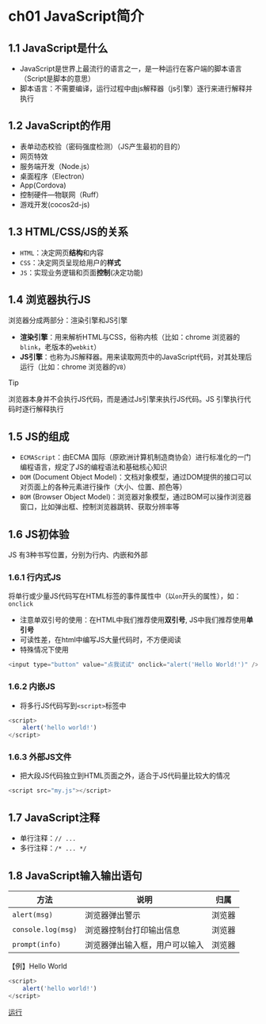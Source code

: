 # ch01 JavaScript简介

## 1.1 JavaScript是什么

- JavaScript是世界上最流行的语言之一，是一种运行在客户端的脚本语言（Script是脚本的意思）
- 脚本语言：不需要编译，运行过程中由js解释器（js引擎）逐行来进行解释并执行

## 1.2 JavaScript的作用

- 表单动态校验（密码强度检测）（JS产生最初的目的）
- 网页特效
- 服务端开发（Node.js）
- 桌面程序（Electron）
- App(Cordova)
- 控制硬件—物联网（Ruff）
- 游戏开发(cocos2d-js)

## 1.3 HTML/CSS/JS的关系

- `HTML`：决定网页**结构**和内容
- `CSS`：决定网页呈现给用户的**样式**
- `JS`：实现业务逻辑和页面**控制**(决定功能)

## 1.4 浏览器执行JS

浏览器分成两部分：渲染引擎和JS引擎

- **渲染引擎**：用来解析HTML与CSS，俗称内核（比如：chrome 浏览器的`blink`，老版本的`webkit`）
- **JS引擎**：也称为JS解释器。用来读取网页中的JavaScript代码，对其处理后运行（比如：chrome 浏览器的`V8`）

> [!TIP]
>
> 浏览器本身并不会执行JS代码，而是通过Js引擎来执行JS代码。JS 引擎执行代码时逐行解释执行

## 1.5 JS的组成

- `ECMAScript`：由ECMA 国际（原欧洲计算机制造商协会）进行标准化的一门编程语言，规定了JS的编程语法和基础核心知识
- `DOM` (Document Object Model)：文档对象模型，通过DOM提供的接口可以对页面上的各种元素进行操作（大小、位置、颜色等）
- `BOM` (Browser Object Model)：浏览器对象模型，通过BOM可以操作浏览器窗口，比如弹出框、控制浏览器跳转、获取分辨率等

## 1.6 JS初体验

JS 有3种书写位置，分别为行内、内嵌和外部

### 1.6.1 行内式JS

将单行或少量JS代码写在HTML标签的事件属性中（以`on`开头的属性），如：`onclick`

- 注意单双引号的使用：在HTML中我们推荐使用**双引号**, JS中我们推荐使用**单引号**
- 可读性差，在html中编写JS大量代码时，不方便阅读
- 特殊情况下使用

```js
<input type="button" value="点我试试" onclick="alert('Hello World!')" />
```

### 1.6.2 内嵌JS

- 将多行JS代码写到`<script>`标签中

```js
<script>
    alert('hello world!')
</script>
```

### 1.6.3 外部JS文件

- 把大段JS代码独立到HTML页面之外，适合于JS代码量比较大的情况

```js
<script src="my.js"></script>
```

## 1.7 JavaScript注释

- 单行注释：`// ...`
- 多行注释：`/* ... */`

## 1.8 JavaScript输入输出语句

| 方法               | 说明                           | 归属   |
| ------------------ | ------------------------------ | ------ |
| `alert(msg)`       | 浏览器弹出警示                 | 浏览器 |
| `console.log(msg)` | 浏览器控制台打印输出信息       | 浏览器 |
| `prompt(info)`     | 浏览器弹出输入框，用户可以输入 | 浏览器 |

【例】Hello World

```js
<script>
    alert('hello world!')
</script>
```

<textarea id="example01" style="display:none">
<script>
    alert('hello world!')
</script>
</textarea>
<a href="javascript:void(0);" onclick="runCode('example01')">运行</a>
